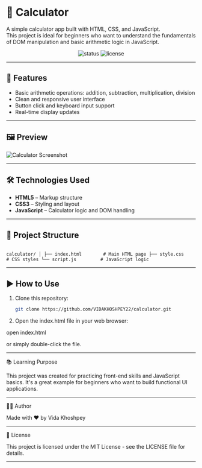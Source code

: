 # 🧮 Calculator

A simple calculator app built with HTML, CSS, and JavaScript.  
This project is ideal for beginners who want to understand the fundamentals of DOM manipulation and basic arithmetic logic in JavaScript.

<div align="center">
  <img src="https://img.shields.io/badge/Status-Completed-brightgreen?style=flat-square" alt="status"/>
  <img src="https://img.shields.io/badge/License-MIT-blue?style=flat-square" alt="license"/>
</div>

---

## 🚀 Features

- Basic arithmetic operations: addition, subtraction, multiplication, division  
- Clean and responsive user interface  
- Button click and keyboard input support  
- Real-time display updates

---

## 🖼️ Preview

![Calculator Screenshot](preview.png)

---

## 🛠️ Technologies Used

- **HTML5** – Markup structure  
- **CSS3** – Styling and layout  
- **JavaScript** – Calculator logic and DOM handling

---

## 📁 Project Structure

``` text 

calculator/ │ ├── index.html        # Main HTML page ├── style.css         # CSS styles └── script.js         # JavaScript logic

```

---

## ▶️ How to Use

1. Clone this repository:
   ```bash
   git clone https://github.com/VIDAKHOSHPEY22/calculator.git

2. Open the index.html file in your web browser:

open index.html

or simply double-click the file.




---

📚 Learning Purpose

This project was created for practicing front-end skills and JavaScript basics.
It's a great example for beginners who want to build functional UI applications.


---

🙋‍♀️ Author

Made with ❤️ by Vida Khoshpey


---

📄 License

This project is licensed under the MIT License - see the LICENSE file for details.

---
